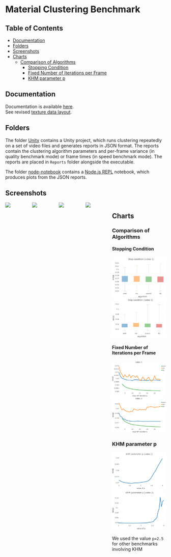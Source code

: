 # Material Clustering Benchmark

## Table of Contents

* [Documentation](#documentation)
* [Folders](#folders)
* [Screenshots](#screenshots)
* [Charts](#charts)
  * [Comparison of Algorithms](#comparison-of-algorithms)
    * [Stopping Condition](#stopping-condition)
    * [Fixed Number of Iterations per Frame](#fixed-number-of-iterations-per-frame)
    * [KHM parameter p](#khm-parameter-p)

## Documentation

Documentation is available [here](https://kosrud.github.io/Material-Clustering-Benchmark/html).\
See revised [texture data layout](https://kosrud.github.io/Material-Clustering-Benchmark/html/md__assets__documentation__data__layout.html).

## Folders

The folder [Unity](./Unity) contains a Unity project, which runs clustering repeatedly on a set of video files and generates reports in JSON format. The reports contain the clustering algorithm parameters and per-frame variance (in quality benchmark mode) or frame times (in speed benchmark mode). The reports are placed in `Reports` folder alongside the executable.

The folder [node-notebook](./node-notebook) contains a [Node.js REPL](https://marketplace.visualstudio.com/items?itemName=donjayamanne.typescript-notebook) notebook, which produces plots from the JSON reports.

## Screenshots

<div style="display:flex">
<img src="https://user-images.githubusercontent.com/36504423/202903483-30bd083e-47a2-4807-b110-6ff55ac4fd54.png" width="400">
<img src="https://user-images.githubusercontent.com/36504423/202916137-e31150f7-1dda-4a9a-8ccf-d9f7b2fab270.png" width="400">
<img src="https://user-images.githubusercontent.com/36504423/202916821-1257fccf-c312-4e39-9fd6-b3a1ec2ee728.png" width="400">
<img src="https://user-images.githubusercontent.com/36504423/202917046-b26856c2-d456-4c04-93f4-0e0df29b0dcd.png" width="400">

<div>

## Charts

### Comparison of Algorithms

#### Stopping Condition

<img src="https://raw.githubusercontent.com/KosRud/Material-Clustering-Benchmark/master/charts/Stop-condition_video-1.png" width="400">
<img src="https://raw.githubusercontent.com/KosRud/Material-Clustering-Benchmark/master/charts/Stop-condition_video-2.png" width="400">

#### Fixed Number of Iterations per Frame

<img src="https://raw.githubusercontent.com/KosRud/Material-Clustering-Benchmark/master/charts/Algorithm-convergence_video-1.png" width="400">
<img src="https://raw.githubusercontent.com/KosRud/Material-Clustering-Benchmark/master/charts/Algorithm-convergence_video-2.png" width="400"> 
 
### KHM parameter p

<img src="https://raw.githubusercontent.com/KosRud/Material-Clustering-Benchmark/master/charts/KHMp_video-1.png" width="400">
<img src="https://raw.githubusercontent.com/KosRud/Material-Clustering-Benchmark/master/charts/KHMp_video-2.png" width="400">
 
We used the value `p=2.5` for other benchmarks involving KHM

